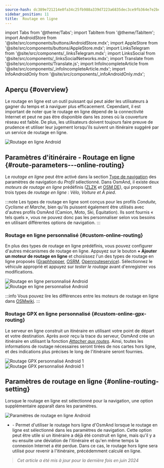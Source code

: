```yaml
---
source-hash: dc389e721214e0fa34c25fb988a339d7223a6835dec3ce9fb364e7e2bddcaebb
sidebar_position: 11
title:  Routage en ligne
---
```


import Tabs from '@theme/Tabs';
import TabItem from '@theme/TabItem';
import AndroidStore from '@site/src/components/buttons/AndroidStore.mdx';
import AppleStore from '@site/src/components/buttons/AppleStore.mdx';
import LinksTelegram from '@site/src/components/_linksTelegram.mdx';
import LinksSocial from '@site/src/components/_linksSocialNetworks.mdx';
import Translate from '@site/src/components/Translate.js';
import InfoIncompleteArticle from '@site/src/components/_infoIncompleteArticle.mdx';
import InfoAndroidOnly from '@site/src/components/_infoAndroidOnly.mdx';


## Aperçu {#overview}

<InfoAndroidOnly />

Le routage en ligne est un outil puissant qui peut aider les utilisateurs à gagner du temps et à naviguer plus efficacement. Cependant, il est important de noter que le routage en ligne dépend de la connectivité Internet et peut ne pas être disponible dans les zones où la couverture réseau est faible. De plus, les utilisateurs doivent toujours faire preuve de prudence et utiliser leur jugement lorsqu'ils suivent un itinéraire suggéré par un service de routage en ligne.

![Routage en ligne Android](@site/static/img/navigation/routing/online_routing_andr.png)


## Paramètres d'itinéraire - Routage en ligne {#route-parameters---online-routing}

Le *routage en ligne* peut être activé dans la section [Type de navigation](../guidance/navigation-settings.md#overview) des paramètres de navigation du *Profil* sélectionné. Dans OsmAnd, il existe deux *moteurs de routage en ligne* prédéfinis ([ZLZK](https://zlzk.biz/) et [OSM DE](https://routing.openstreetmap.de)), qui proposent trois types de *routage en ligne* : *Vélo, Voiture et À pied*.

:::note
Les types de routage en ligne sont conçus pour les profils *Conduite, Cyclisme et Marche*, bien qu'ils puissent également être utilisés avec d'autres profils OsmAnd (Camion, Moto, Ski, Équitation). Ils sont fournis « tels quels », vous ne pouvez donc pas les personnaliser selon vos besoins en utilisant différentes options de navigation.
:::

### Routage en ligne personnalisé {#custom-online-routing}

En plus des types de routage en ligne prédéfinis, vous pouvez configurer d'autres mécanismes de routage en ligne.
Appuyez sur le bouton **+ Ajouter un moteur de routage en ligne** et choisissez l'un des types de routage en ligne proposés ([Graphhopper](https://graphhopper.com/), [OSRM](http://project-osrm.org/), [Openrouteservice](https://openrouteservice.org)). Sélectionnez le véhicule approprié et appuyez sur *tester le routage* avant d'enregistrer vos modifications.

![Routage en ligne personnalisé Android](@site/static/img/navigation/routing/custom_online_routing_andr_1.png) ![Routage en ligne personnalisé Android](@site/static/img/navigation/routing/custom_online_routing_andr_2.png)

:::info
Vous pouvez lire les différences entre les moteurs de routage en ligne dans [OSMwiki](https://wiki.openstreetmap.org/wiki/Routing/online_routers).
:::

### Routage GPX en ligne personnalisé {#custom-online-gpx-routing}

Le serveur en ligne construit un itinéraire en utilisant votre point de départ et votre destination. Après avoir reçu la trace du serveur, OsmAnd crée un itinéraire en utilisant la fonction *[Attacher aux routes](../setup/gpx-navigation.md#attach-to-roads)*. Ainsi, toutes les informations de routage nécessaires seront tirées de nos cartes hors ligne, et des indications plus précises le long de l'itinéraire seront fournies.

![Routage GPX personnalisé Android 1](@site/static/img/navigation/routing/online_routing_gpx_1.png) ![Routage GPX personnalisé Android 1](@site/static/img/navigation/routing/online_routing_gpx_2.png)


## Paramètres de routage en ligne {#online-routing-setting}

Lorsque le routage en ligne est sélectionné pour la navigation, une option supplémentaire apparaît dans les paramètres.

![Paramètres de routage en ligne Android](@site/static/img/navigation/routing/settings_online_routing_1.png)

- *<Translate android="true" ids="calculate_osmand_route_without_internet"/>* - Permet d'utiliser le routage hors ligne d'OsmAnd lorsque le routage en ligne est sélectionné dans les paramètres de navigation. Cette option peut être utile si un itinéraire a déjà été construit en ligne, mais qu'il y a eu ensuite une déviation de l'itinéraire et qu'en même temps la connexion Internet a été perdue. Dans ce cas, le routage hors ligne sera utilisé pour revenir à l'itinéraire, précédemment calculé en ligne.

> *Cet article a été mis à jour pour la dernière fois en juin 2024*
